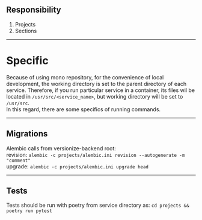 ## Responsibility
1. Projects
2. Sections

---
# Specific
   Because of using mono repository, for the convenience of local development, 
   the working directory is set to the parent directory of each service. 
   Therefore, if you run particular service in a container, its files wil be located in `/usr/src/<service_name>`, 
   but working directory will be set to `/usr/src`.  
   In this regard, there are some specifics of running commands.

---
## Migrations  
Alembic calls from versionize-backend root:  
revision: `alembic -c projects/alembic.ini revision --autogenerate -m "comment"`  
upgrade: `alembic -c projects/alembic.ini upgrade head`

---
## Tests
Tests should be run with poetry from service directory as:
`cd projects && poetry run pytest`
